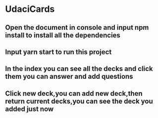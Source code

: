 # UdaciCards
## Open the document in console and input npm install to install all the dependencies
## Input yarn start to run this project
## In the index you can see all the decks and click them you can answer and add questions
## Click new deck,you can add new deck,then return current decks,you can see the deck you added just now
